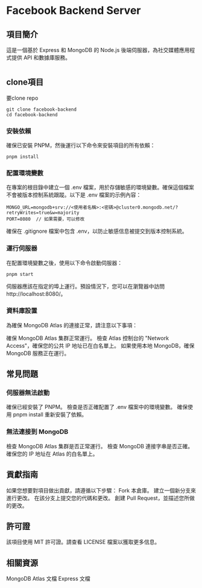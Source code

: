 # Facebook Backend Server

## 項目簡介
這是一個基於 Express 和 MongoDB 的 Node.js 後端伺服器，為社交媒體應用程式提供 API 和數據庫服務。

#
## clone項目
要clone repo
```
git clone facebook-backend
cd facebook-backend
```
### 安裝依賴
確保已安裝 PNPM，然後運行以下命令來安裝項目的所有依賴：
```
pnpm install
```
### 配置環境變數
在專案的根目錄中建立一個 .env 檔案，用於存儲敏感的環境變數。確保這個檔案不會被版本控制系統跟蹤。以下是 .env 檔案的示例內容：
```
MONGO_URL=mongodb+srv://<使用者名稱>:<密碼>@cluster0.mongodb.net/?retryWrites=true&w=majority
PORT=8080  // 如果需要，可以修改
```
確保在 .gitignore 檔案中包含 .env，以防止敏感信息被提交到版本控制系統。

### 運行伺服器
在配置環境變數之後，使用以下命令啟動伺服器：
```
pnpm start
```
伺服器應該在指定的埠上運行。預設情況下，您可以在瀏覽器中訪問 http://localhost:8080/。

### 資料庫設置
為確保 MongoDB Atlas 的連接正常，請注意以下事項：

確保 MongoDB Atlas 集群正常運行。
檢查 Atlas 控制台的 "Network Access"，確保您的公共 IP 地址已在白名單上。
如果使用本地 MongoDB，確保 MongoDB 服務正在運行。

## 常見問題

### 伺服器無法啟動
確保已經安裝了 PNPM。
檢查是否正確配置了 .env 檔案中的環境變數。
確保使用 pnpm install 重新安裝了依賴。

### 無法連接到 MongoDB
檢查 MongoDB Atlas 集群是否正常運行。
檢查 MongoDB 連接字串是否正確。
確保您的 IP 地址在 Atlas 的白名單上。

## 貢獻指南
如果您想要對項目做出貢獻，請遵循以下步驟：
Fork 本倉庫。
建立一個新分支來進行更改。
在該分支上提交您的代碼和更改。
創建 Pull Request，並描述您所做的更改。

## 許可證
該項目使用 MIT 許可證。請查看 LICENSE 檔案以獲取更多信息。

## 相關資源
MongoDB Atlas 文檔
Express 文檔